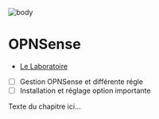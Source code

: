 ![body](https://banzaihobby.com/cdn/shop/files/Aoshima_Initial_D_Takumi_Fujiwara_AE86_Trueno_Project_D_Specification_-_BanzaiHobby-254450.jpg?v=1717061182&width=1100)

# **OPNSense**

- [Le Laboratoire](/Docs.md)

- [ ] Gestion OPNSense et différente régle
- [ ] Installation et réglage option importante

Texte du chapitre ici...